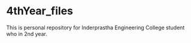 # 4thYear_files
This is personal repository for Inderprastha Engineering College student who in 2nd year.

